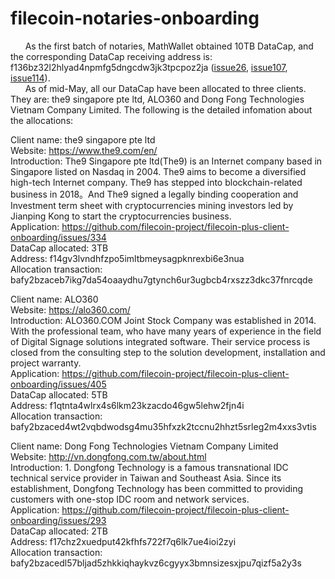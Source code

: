 # filecoin-notaries-onboarding
&nbsp;&nbsp;&nbsp;&nbsp;&nbsp;&nbsp;As the first batch of notaries, MathWallet obtained 10TB DataCap, and the corresponding DataCap receiving address is: f136bz32l2hlyad4npmfg5dngcdw3jk3tpcpoz2ja ([issue26](https://github.com/filecoin-project/notary-governance/issues/26), [issue107](https://github.com/filecoin-project/notary-governance/issues/107), [issue114](https://github.com/filecoin-project/notary-governance/issues/114)).<br>
&nbsp;&nbsp;&nbsp;&nbsp;&nbsp;&nbsp;As of mid-May, all our DataCap have been allocated to three clients. They are: the9 singapore pte ltd, ALO360 and Dong Fong Technologies Vietnam Company Limited. The following is the detailed infomation about the allocations:

Client name:  the9 singapore pte ltd<br>
Website:  https://www.the9.com/en/<br>
Introduction: The9 Singapore pte ltd(The9) is an Internet company based in Singapore listed on Nasdaq in 2004. The9 aims to become a diversified high-tech Internet company. The9 has stepped into blockchain-related business in 2018。And The9 signed a legally binding cooperation and Investment term sheet with cryptocurrencies mining investors led by Jianping Kong to start the cryptocurrencies business.<br>
Application: https://github.com/filecoin-project/filecoin-plus-client-onboarding/issues/334<br>
DataCap allocated: 3TB<br>
Address: f14gv3lvndhfzpo5imltbmeysagpknrexbi6e3nua<br>
Allocation transaction: bafy2bzaceb7ikg7da54oaaydhu7gtynch6ur3ugbcb4rxszz3dkc37fnrcqde

Client name:  ALO360<br>
Website:  https://alo360.com/<br>
Introduction: ALO360.COM Joint Stock Company was established in 2014. With the professional team, who have many years of experience in the field of Digital Signage solutions integrated software. Their service process is closed from the consulting step to the solution development, installation and project warranty.<br>
Application: https://github.com/filecoin-project/filecoin-plus-client-onboarding/issues/405<br>
DataCap allocated: 5TB<br>
Address: f1qtnta4wlrx4s6lkm23kzacdo46gw5lehw2fjn4i<br>
Allocation transaction: bafy2bzaced4wt2vqbdwodsg4mu35hfxzk2tccnu2hhzt5srleg2m4xxs3vtis<br>

Client name:  Dong Fong Technologies Vietnam Company Limited<br>
Website:  http://vn.dongfong.com.tw/about.html<br>
Introduction: 1. Dongfong Technology is a famous transnational IDC technical service provider in Taiwan and Southeast Asia. Since its establishment, Dongfong Technology has been committed to providing customers with one-stop IDC room and network services.<br>
Application: https://github.com/filecoin-project/filecoin-plus-client-onboarding/issues/293<br>
DataCap allocated: 2TB<br>
Address: f17chz2xuedput42kfhfs722f7q6lk7ue4ioi2zyi<br>
Allocation transaction: bafy2bzacedl57bljad5zhkkiqhaykvz6cgyyx3bmnsizesxjpu7qizf5a2y3s
